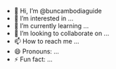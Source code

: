 - 👋 Hi, I’m @buncambodiaguide
- 👀 I’m interested in ...
- 🌱 I’m currently learning ...
- 💞️ I’m looking to collaborate on ...
- 📫 How to reach me ...
- 😄 Pronouns: ...
- ⚡ Fun fact: ...

<!---
buncambodiaguide/buncambodiaguide is a ✨ special ✨ repository because its `README.md` (this file) appears on your GitHub profile.
You can click the Preview link to take a look at your changes.
--->

